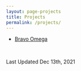```yaml
---
layout: page-projects
title: Projects
permalink: /projects/
---
```


<ul>
    <li>
      <a href="{{ '/projects/bravo-omega' | relative_url }}">Bravo Omega</a>
    </li>
</ul>

<br>

Last Updated Dec 13th, 2021